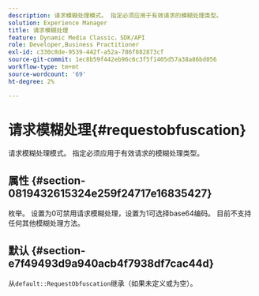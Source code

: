 ```yaml
---
description: 请求模糊处理模式。 指定必须应用于有效请求的模糊处理类型。
solution: Experience Manager
title: 请求模糊处理
feature: Dynamic Media Classic，SDK/API
role: Developer,Business Practitioner
exl-id: c330c8de-9539-442f-a52a-786f882873cf
source-git-commit: 1ec8b59f442eb96c6c3f5f1405d57a38a86bd056
workflow-type: tm+mt
source-wordcount: '69'
ht-degree: 2%

---
```


# 请求模糊处理{#requestobfuscation}

请求模糊处理模式。 指定必须应用于有效请求的模糊处理类型。

## 属性 {#section-0819432615324e259f24717e16835427}

枚举。 设置为0可禁用请求模糊处理，设置为1可选择base64编码。 目前不支持任何其他模糊处理方法。

## 默认 {#section-e7f49493d9a940acb4f7938df7cac44d}

从`default::RequestObfuscation`继承（如果未定义或为空）。
